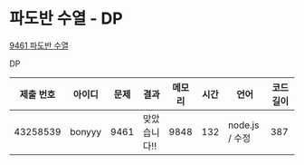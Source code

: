 # 파도반 수열 - DP

[9461 파도반 수열](https://www.acmicpc.net/problem/9461)

DP

| 제출 번호 | 아이디 | 문제 | 결과         | 메모리 | 시간 | 언어           | 코드 길이 |
| --------- | ------ | ---- | ------------ | ------ | ---- | -------------- | --------- |
| 43258539  | bonyyy | 9461 | 맞았습니다!! | 9848   | 132  | node.js / 수정 | 387       |
